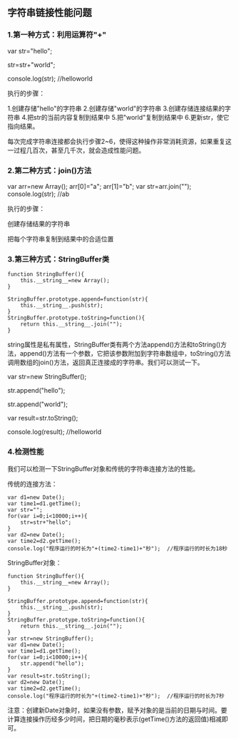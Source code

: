 ## 字符串链接性能问题

### 1.第一种方式：利用运算符"+"

var str="hello";

str=str+"world";

console.log(str);   //helloworld

执行的步骤：

1.创建存储"hello"的字符串
2.创建存储"world"的字符串
3.创建存储连接结果的字符串
4.把str的当前内容复制到结果中
5.把"world"复制到结果中
6.更新str，使它指向结果。

每次完成字符串连接都会执行步骤2~6，使得这种操作非常消耗资源，如果重复这一过程几百次，甚至几千次，就会造成性能问题。

### 2.第二种方式：join()方法

var arr=new Array();
arr[0]="a";
arr[1]="b";
var str=arr.join("");
console.log(str);  //ab

执行的步骤：

创建存储结果的字符串

把每个字符串复制到结果中的合适位置

### 3.第三种方式：StringBuffer类

```
function StringBuffer(){
	this.__string__=new Array();
}

StringBuffer.prototype.append=function(str){
	this.__string__.push(str);
}
StringBuffer.prototype.toString=function(){
	return this.__string__.join("");
}
```

string属性是私有属性，StringBuffer类有两个方法append()方法和toString()方法，append()方法有一个参数，它把该参数附加到字符串数组中，toString()方法调用数组的join()方法，返回真正连接成的字符串。我们可以测试一下。

var str=new StringBuffer();

str.append("hello");

str.append("world");

var result=str.toString();

console.log(result);  //helloworld

### 4.检测性能

我们可以检测一下StringBuffer对象和传统的字符串连接方法的性能。


传统的连接方法：

```
var d1=new Date();
var time1=d1.getTime();
var str="";
for(var i=0;i<10000;i++){
	str=str+"hello";
}
var d2=new Date();
var time2=d2.getTime();
console.log("程序运行的时长为"+(time2-time1)+"秒");  //程序运行的时长为18秒
```





StringBuffer对象：

```
function StringBuffer(){
	this.__string__=new Array();
}

StringBuffer.prototype.append=function(str){
	this.__string__.push(str);
}
StringBuffer.prototype.toString=function(){
	return this.__string__.join("");
}
var str=new StringBuffer();
var d1=new Date();
var time1=d1.getTime();
for(var i=0;i<10000;i++){
	str.append("hello");
}
var result=str.toString();
var d2=new Date();
var time2=d2.getTime();
console.log("程序运行的时长为"+(time2-time1)+"秒");  //程序运行的时长为7秒
```


注意：创建新Date对象时，如果没有参数，赋予对象的是当前的日期与时间。要计算连接操作历经多少时间，把日期的毫秒表示(getTime()方法的返回值)相减即可。